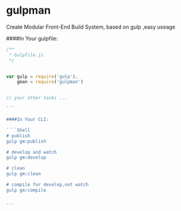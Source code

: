 # gulpman
Create Modular Front-End Build System, based on gulp ,easy useage


####In Your gulpfile:

````Javascript
/**
 * Gulpfile.js
 */


var gulp = require('gulp'),
    gman = require('gulpman')


// your other tasks ...

```

####In Your CLI:

````Shell
# publish
gulp gm:publish

# develop and watch
gulp gm:develop

# clean
gulp gm:clean

# compile for develop,not watch
gulp gm:compile


```
